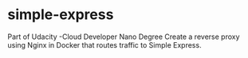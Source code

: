 # simple-express
Part of Udacity -Cloud Developer Nano Degree
Create a reverse proxy using Nginx in Docker that routes traffic to Simple Express.
